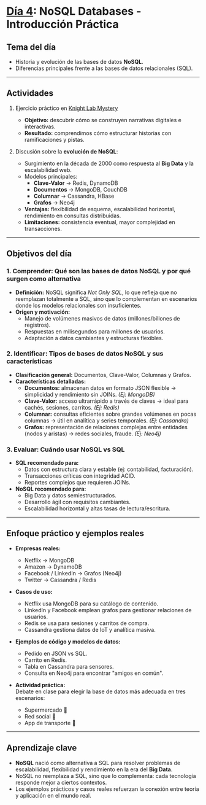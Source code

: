 # [Día 4](https://drive.google.com/drive/folders/1k4rQEcHRTb4rEnWcJWCHg3j6ApGS3msY): NoSQL Databases - Introducción Práctica  

## Tema del día  
- Historia y evolución de las bases de datos **NoSQL**.  
- Diferencias principales frente a las bases de datos relacionales (SQL).  

---

## Actividades  
1. Ejercicio práctico en [Knight Lab Mystery](https://mystery.knightlab.com/walkthrough.html)  
   - **Objetivo:** descubrir cómo se construyen narrativas digitales e interactivas.  
   - **Resultado:** comprendimos cómo estructurar historias con ramificaciones y pistas.  

2. Discusión sobre la **evolución de NoSQL**:  
   - Surgimiento en la década de 2000 como respuesta al **Big Data** y la escalabilidad web.  
   - Modelos principales:  
     - **Clave-Valor** → Redis, DynamoDB  
     - **Documentos** → MongoDB, CouchDB  
     - **Columnar** → Cassandra, HBase  
     - **Grafos** → Neo4j  
   - **Ventajas:** flexibilidad de esquema, escalabilidad horizontal, rendimiento en consultas distribuidas.  
   - **Limitaciones:** consistencia eventual, mayor complejidad en transacciones.  

---

## Objetivos del día  

### 1. Comprender: Qué son las bases de datos NoSQL y por qué surgen como alternativa  
- **Definición:** NoSQL significa *Not Only SQL*, lo que refleja que no reemplazan totalmente a SQL, sino que lo complementan en escenarios donde los modelos relacionales son insuficientes.  
- **Origen y motivación:**  
  - Manejo de volúmenes masivos de datos (millones/billones de registros).  
  - Respuestas en milisegundos para millones de usuarios.  
  - Adaptación a datos cambiantes y estructuras flexibles.  

### 2. Identificar: Tipos de bases de datos NoSQL y sus características  
- **Clasificación general:** Documentos, Clave-Valor, Columnas y Grafos.  
- **Características detalladas:**  
  - **Documentos:** almacenan datos en formato JSON flexible → simplicidad y rendimiento sin JOINs. *(Ej: MongoDB)*  
  - **Clave-Valor:** acceso ultrarrápido a través de claves → ideal para cachés, sesiones, carritos. *(Ej: Redis)*  
  - **Columnar:** consultas eficientes sobre grandes volúmenes en pocas columnas → útil en analítica y series temporales. *(Ej: Cassandra)*  
  - **Grafos:** representación de relaciones complejas entre entidades (nodos y aristas) → redes sociales, fraude. *(Ej: Neo4j)*  

### 3. Evaluar: Cuándo usar NoSQL vs SQL  
- **SQL recomendado para:**  
  - Datos con estructura clara y estable (ej: contabilidad, facturación).  
  - Transacciones críticas con integridad ACID.  
  - Reportes complejos que requieren JOINs.  
- **NoSQL recomendado para:**  
  - Big Data y datos semiestructurados.  
  - Desarrollo ágil con requisitos cambiantes.  
  - Escalabilidad horizontal y altas tasas de lectura/escritura.  

---

## Enfoque práctico y ejemplos reales  

- **Empresas reales:**  
  - Netflix → MongoDB  
  - Amazon → DynamoDB  
  - Facebook / LinkedIn → Grafos (Neo4j)  
  - Twitter → Cassandra / Redis  

- **Casos de uso:**  
  - Netflix usa MongoDB para su catálogo de contenido.  
  - LinkedIn y Facebook emplean grafos para gestionar relaciones de usuarios.  
  - Redis se usa para sesiones y carritos de compra.  
  - Cassandra gestiona datos de IoT y analítica masiva.  

- **Ejemplos de código y modelos de datos:**  
  - Pedido en JSON vs SQL.  
  - Carrito en Redis.  
  - Tabla en Cassandra para sensores.  
  - Consulta en Neo4j para encontrar "amigos en común".  

- **Actividad práctica:**  
  Debate en clase para elegir la base de datos más adecuada en tres escenarios:  
  - Supermercado 🛒  
  - Red social 👥  
  - App de transporte 🚖  

---

## Aprendizaje clave  
- **NoSQL** nació como alternativa a SQL para resolver problemas de escalabilidad, flexibilidad y rendimiento en la era del **Big Data**.  
- NoSQL no reemplaza a SQL, sino que lo complementa: cada tecnología responde mejor a ciertos contextos.  
- Los ejemplos prácticos y casos reales refuerzan la conexión entre teoría y aplicación en el mundo real.  
